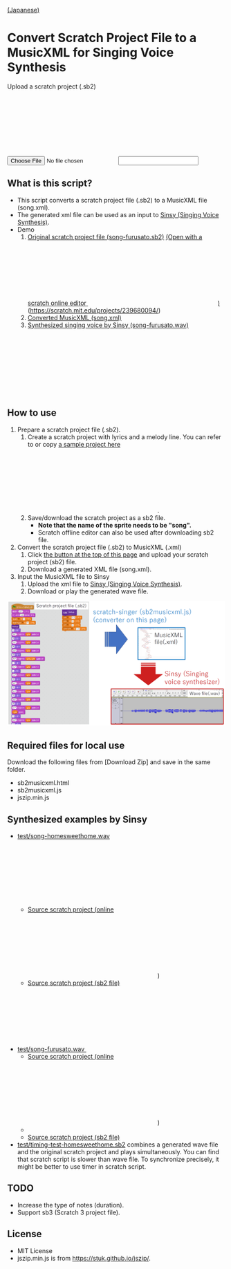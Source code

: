 [(Japanese)](index.md)

# Convert Scratch Project File to a MusicXML for Singing Voice Synthesis

<a name="uploadfile"></a>

<label for="infile" class="button">
    Upload a scratch project (.sb2) <svg class="icon"><use xlink:href="symbol-defs.svg#icon-upload"></use></svg>
    <input type="file" id="infile" name="f">
</label>
<input type="text" id="filename" placeholder="" readonly>

<div id="result" style="display:none;">
    <p id="result-succeed"><b>Success!</b></p>
    <ol>
        <li><a href="#" id="dl-xml" class="button">Download MusicXML (song.xml) <svg class="icon"><use xlink:href="symbol-defs.svg#icon-download"></use></svg></a></li>
        <li><a href="http://www.sinsy.jp/" target="_blank">Open Sinsy page <svg class="icon"><use xlink:href="symbol-defs.svg#icon-new-tab"></use></svg></a></li>
    </ol>
</div>
<script type="text/javascript" src="jszip.min.js"></script>
<script type="text/javascript" src="sb2musicxml.js"></script>

## What is this script?

- This script converts a scratch project file (.sb2) to a MusicXML file (song.xml).
- The generated xml file can be used as an input to [Sinsy (Singing Voice Synthesis)](http://www.sinsy.jp/).
- Demo
    1. [Original scratch project file (song-furusato.sb2)](sb2/song-furusato.sb2)  <a href="https://scratch.mit.edu/projects/239680094/" target="_blank">(Open with a scratch online editor <svg class="icon"><use xlink:href="symbol-defs.svg#icon-new-tab"></use></svg>)</a>(https://scratch.mit.edu/projects/239680094/)
    1. [Converted MusicXML (song.xml)](test/song.xml)
    1. [Synthesized singing voice by Sinsy (song-furusato.wav) <svg class="icon"><use xlink:href="symbol-defs.svg#icon-music"></use></svg>](test/song-furusato.wav)


## How to use

1. Prepare a scratch project file (.sb2).
    1. Create a scratch project with lyrics and a melody line. You can refer to or copy <a href="https://scratch.mit.edu/projects/240260846/" target="_blank">a sample project here<svg class="icon"><use xlink:href="symbol-defs.svg#icon-new-tab"></use></svg></a>.
    1. Save/download the scratch project as a sb2 file.
        - **Note that the name of the sprite needs to be "song".**
        - Scratch offline editor can also be used after downloading sb2 file.
1. Convert the scratch project file (.sb2) to MusicXML (.xml)
    1. Click [the button at the top of this page](#uploadfile) and upload your scratch project (sb2) file.
    1. Download a generated XML file (song.xml).
1. Input the MusicXML file to Sinsy
    1. Upload the xml file to [Sinsy (Singing Voice Synthesis)](http://www.sinsy.jp/).
    1. Download or play the generated wave file.

![flow_EN.png](images/flow_EN.png)

## Required files for local use

Download the following files from [Download Zip] and save in the same folder.
- sb2musicxml.html
- sb2musicxml.js
- jszip.min.js

## Synthesized examples by Sinsy

- [test/song-homesweethome.wav <svg class="icon"><use xlink:href="symbol-defs.svg#icon-music"></use></svg>](test/song-homesweethome.wav)
    - <a href="https://scratch.mit.edu/projects/239680350/" target="_blank">Source scratch project (online <svg class="icon"><use xlink:href="symbol-defs.svg#icon-new-tab"></use></svg></a>)
    - [Source scratch project (sb2 file)](sb2/song-homesweethome.sb2)
- [test/song-furusato.wav <svg class="icon"><use xlink:href="symbol-defs.svg#icon-music"></use></svg>](test/song-furusato.wav)
    - <a href="https://scratch.mit.edu/projects/239680094/" target="_blank">Source scratch project (online <svg class="icon"><use xlink:href="symbol-defs.svg#icon-new-tab"></use></svg></a>)
    - [](https://scratch.mit.edu/projects/239680094/)
    - [Source scratch project (sb2 file)](sb2/song-furusato.sb2)
- [test/timing-test-homesweethome.sb2](test/timing-test-homesweethome.sb2) combines a generated wave file and the original scratch project and plays simultaneously. You can find that scratch script is slower than wave file. To synchronize precisely, it might be better to use timer in scratch script.

## TODO

- Increase the type of notes (duration).
- Support sb3 (Scratch 3 project file).

## License

- MIT License
- jszip.min.js is from https://stuk.github.io/jszip/.